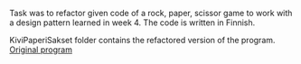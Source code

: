 Task was to refactor given code of a rock, paper, scissor game to work with
a design pattern learned in week 4. The code is written in Finnish.

KiviPaperiSakset folder contains the refactored version of the program.
[Original program](https://github.com/ohjelmistotuotanto-hy/syksy2019/tree/master/koodi/viikko7/KiviPaperiSakset/src/main/java/ohtu/kivipaperisakset)
